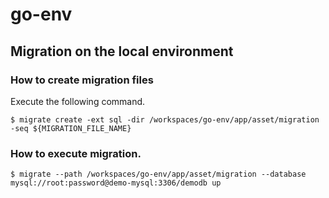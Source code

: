 # go-env

## Migration on the local environment

### How to create migration files

Execute the following command.
```
$ migrate create -ext sql -dir /workspaces/go-env/app/asset/migration -seq ${MIGRATION_FILE_NAME}
```

### How to execute migration.

```
$ migrate --path /workspaces/go-env/app/asset/migration --database mysql://root:password@demo-mysql:3306/demodb up
```